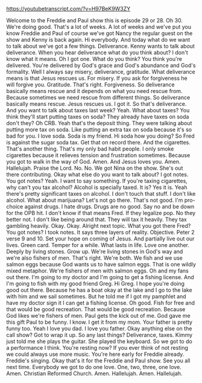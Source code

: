 https://youtubetranscript.com/?v=H97BeK9W3ZY

 Welcome to the Freddie and Paul show this is episode 29 or 28. Oh 30. We're doing good. That's a lot of weeks. A lot of weeks and we've put you know Freddie and Paul of course we've got Nancy the regular guest on the show and Kenny is back again. Hi everybody. And today what do we want to talk about we've got a few things. Deliverance. Kenny wants to talk about deliverance. When you hear deliverance what do you think about? I don't know what it means. Oh I got one. What do you think? You think you're delivered. You're delivered by God's grace and God's abundance and God's formality. Well I always say misery, deliverance, gratitude. What deliverance means is that Jesus rescues us. For misery. If you ask for forgiveness he will forgive you. Gratitude. That's right. Forgiveness. So deliverance basically means rescue and it depends on what you need rescue from. Because sometimes we need rescue from different things. So deliverance basically means rescue. Jesus rescues us. I got it. So that's deliverance. And you want to talk about taxes last week? Yeah. What about taxes? You think they'll start putting taxes on soda? They already have taxes on soda don't they? Oh CRB. Yeah that's the deposit thing. They were talking about putting more tax on soda. Like putting an extra tax on soda because it's so bad for you. I love soda. Soda is my friend. Hi soda how you doing? So Fred is against the sugar soda tax. Get that on record there. And the cigarettes. That's another thing. That's my only bad habit people. I only smoke cigarettes because it relieves tension and frustration sometimes. Because you got to walk in the way of God. Amen. And Jesus loves you. Amen. Hallelujah. Praise the Lord. No. No. We got Nina on the show. She's out there contributing. Okay what else do you want to talk about? I got notes. You got notes? Yeah. I want to say something. If you're taxing cigarettes, why can't you tax alcohol? Alcohol is specially taxed. It is? Yes it is. Yeah there's pretty significant taxes on alcohol. I don't touch that stuff. I don't like alcohol. What about marijuana? Let's not go there. That's not good. I'm pro-choice against drugs. I hate drugs. Drugs are no good. Say no and be down for the OPB hit. I don't know if that means Fred. If they legalize pop. No they better not. I don't like being around that. They will tax it heavily. They tax gambling heavily. Okay. Okay. Alright next topic. What you got there Fred? You got notes? I took notes. It says three layers of reality. Objective. Peter 2 verse 9 and 10. Set your hope on coming of Jesus. And partially live out our lives. Green card. Temper for a while. What lasts in life. Love one another. Deeply by living stones. Grow up. We're living stones in God's way and we're also fishers of men. That's right. We're both. We fish and we use salmon eggs because God wants us to have salmon eggs. That is one wildly mixed metaphor. We're fishers of men with salmon eggs. Oh and my fans out there. I'm going to my doctor and I'm going to get a fishing license. And I'm going to fish with my good friend Greg. Hi Greg. I hope you're doing good out there. Because he has a boat okay at the lake and I go to the lake with him and we sail sometimes. But he told me if I got my pamphlet and have my doctor sign it I can get a fishing license. Oh good. Fish for free and that would be good recreation. That would be good recreation. Because God likes we're fishers of men. Paul gets the kick out of me. God gave me this gift Paul to be funny. I know. I get it from my mom. Your father is pretty funny too. Yeah I love you dad. I love you father. Okay anything else on the call show? Got to wrap it up. So any last things? Deliverance, taxes. Kimmy just told me she plays the guitar. She played the keyboard. So we got to do a performance I think. You're resting now? If you ever think of not resting we could always use more music. You're here early for Freddie already. Freddie's singing. Okay that's it for the Freddie and Paul show. See you all next time. Everybody we got to do one love. One, two, three, one love. Amen. Christian Reformed Church. Amen. Hallelujah. Amen. Hallelujah.
